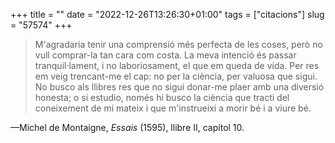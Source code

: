 +++
title = ""
date = "2022-12-26T13:26:30+01:00"
tags = ["citacions"]
slug = "57574"
+++

> M'agradaria tenir una comprensió més perfecta de les coses, però no vull comprar-la tan cara com costa. La meva intenció és passar tranquil·lament, i no laboriosament, el que em queda de vida. Per res em veig trencant-me el cap: no per la ciència, per valuosa que sigui. No busco als llibres res que no sigui donar-me plaer amb una diversió honesta; o si estudio, només hi busco la ciència que tracti del coneixement de mi mateix i que m'instrueixi a morir bé i a viure bé.

—Michel de Montaigne, *Essais* (1595), llibre II, capítol 10.
